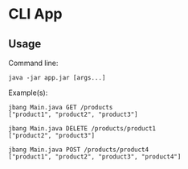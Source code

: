# CLI App

## Usage

Command line:
```shell
java -jar app.jar [args...]
```

Example(s):

```shell
jbang Main.java GET /products
["product1", "product2", "product3"]
```

```shell
jbang Main.java DELETE /products/product1
["product2", "product3"]
```

```shell
jbang Main.java POST /products/product4
["product1", "product2", "product3", "product4"]
```
